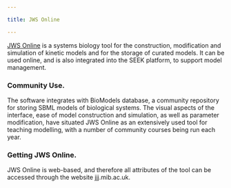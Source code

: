```yaml
---

title: JWS Online

---
```



[JWS Online](https://jjj.mib.ac.uk/) is a systems biology tool for the construction, modification and simulation of kinetic models and for the storage of curated models. 
It can be used online, and is also integrated into the SEEK platform, to support model management.


### Community Use. 

The software integrates with BioModels database, a community repository for storing SBML models of biological systems. The visual aspects of the interface, 
ease of model construction and simulation, as well as parameter modification, have situated JWS Online as an extensively used tool for teaching modelling, 
with a number of community courses being run each year.

### Getting JWS Online. 

JWS Online is web-based, and therefore all attributes of the tool can be accessed through the website jjj.mib.ac.uk.

